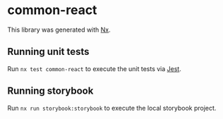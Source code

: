 # common-react

This library was generated with [Nx](https://nx.dev).

## Running unit tests

Run `nx test common-react` to execute the unit tests via [Jest](https://jestjs.io).

## Running storybook

Run `nx run storybook:storybook` to execute the local storybook project.

<!-- white space change to trigger nx -->
